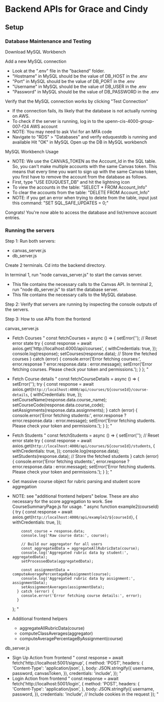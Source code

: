 # Backend APIs for Grace and Cindy

## Setup

### Database Maintenance and Testing

Download MySQL Workbench

Add a new MySQL connection
* Look at the ".env" file in the "backend" folder.
* "Hostname" in MySQL should be the value of DB_HOST in the .env
* "Port" in MySQL should be the value of DB_PORT in the .env
* "Username" in MySQL should be the value of DB_USER in the .env
* "Password" in MySQL should be the value of DB_PASSWORD in the .env

Verify that the MySQL connection works by clicking "Test Connection"
* If the connection fails, its likely that the database is not actually running on AWS.
* To check if the server is running, log in to the upenn-cis-4000-group-007-f24 AWS account
* NOTE: You may need to ask Vivi for an MFA code
* Navigate to "RDS" > "Databases" and verify eduquestdb is running and available
Hit "OK" in MySQL
Open up the DB in MySQL workbench

MySQL Workbench Usage
* NOTE: We use the CANVAS_TOKEN as the Account_Id in the SQL table. So, you can't make multiple accounts with the same Canvas token. This means that every time you want to sign up with the same Canvas token, you first have to remove the account from the database as follows.
* First, type "USE EDUQUEST_DB" and hit the lightning icon
* To view the accounts in the table:
"SELECT *
FROM Account_Info"
* To clear the accounts from the table:
"DELETE FROM Account_Info"
* NOTE: if you get an error when trying to delete from the table, input just this command:
"SET SQL_SAFE_UPDATES = 0;"

Congrats! You're now able to access the database and list/remove account entries.

### Running the servers

Step 1: Run both servers:
* canvas_server.js
* db_server.js

Create 2 terminals. Cd into the backend directory.

In terminal 1, run "node canvas_server.js" to start the canvas server.
* This file contains the necessary calls to the Canvas API.
In terminal 2, run "node db_server.js" to start the database server.
* This file contains the necessary calls to the MySQL database.

Step 2: Verify that servers are running by inspecting the console outputs of the servers.

Step 3: How to use APIs from the frontend

canvas_server.js
* Fetch Courses
"
const fetchCourses = async () => {
        setError(''); // Reset error state
        try {
            const response = await axios.get('http://localhost:4000/api/courses', {
                withCredentials: true,
            });
            console.log(response);
            setCourses(response.data); // Store the fetched courses
        } catch (error) {
            console.error('Error fetching courses:', error.response ? error.response.data : error.message);
            setError('Error fetching courses. Please check your token and permissions.');
        }
    };
"
* Fetch Course details
"
const fetchCourseDetails = async () => {
        setError('');
        try {
            const response = await axios.get(`http://localhost:4000/api/courses/${courseId}/course-details`, {
                withCredentials: true,
            });
            setCourseName(response.data.course_name);
            setCourseCode(response.data.course_code);
            setAssignments(response.data.assignments);
        } catch (error) {
            console.error('Error fetching students:', error.response ? error.response.data : error.message);
            setError('Error fetching students. Please check your token and permissions.');
        }
    };
"
* Fetch Students
"
const fetchStudents = async () => {
        setError('');  // Reset error state
        try {
            const response = await axios.get(`http://localhost:4000/api/courses/${courseId}/students`, {
                withCredentials: true,
            });
            console.log(response.data);
            setStudents(response.data); // Store the fetched students
        } catch (error) {
            console.error('Error fetching students:', error.response ? error.response.data : error.message);
            setError('Error fetching students. Please check your token and permissions.');
        }
    };
"

* Get massive course object for rubric parsing and student score aggregation
* NOTE: see "additional frontend helpers" below. These are also necessary for the score aggregation to work. See CourseSummaryPage.js for usage.
"
async function example2(courseId) {
        try {
          const response = await axios.get(`http://localhost:4000/api/example2/${courseId}`, {
            withCredentials: true,
          });
      
          const course = response.data;
          console.log('Raw course data:', course);

          // Build our aggregator for all users
          const aggregatedData = aggregateAllRubricData(course);
          console.log('Aggregated rubric data by student:', aggregatedData);
          setProcessedData(aggregatedData);

          const assignmentData = computeAveragePercentageByAssignment(course);
          console.log('Aggregated rubric data by assignment:', assignmentData);
          setAssignmentAverages(assignmentData);
        } catch (error) {
          console.error('Error fetching course details:', error);
        }
    };
"

* Additional frontend helpers
    * aggregateAllRubricData(course)
    * computeClassAverages(aggregator)
    * computeAveragePercentageByAssignment(course)

db_server.js
* Sign Up Action from frontend
"
const response = await fetch('http://localhost:5001/signup', {
                method: 'POST',
                headers: {
                    'Content-Type': 'application/json',
                },
                body: JSON.stringify({
                    username,
                    password,
                    canvasToken,
                }),
                credentials: 'include',
            });
"
* Login Action from frontend
"
const response = await fetch('http://localhost:5001/login', {
          method: 'POST',
          headers: {
              'Content-Type': 'application/json',
          },
          body: JSON.stringify({
              username,
              password,
          }),
          credentials: 'include',  // Include cookies in the request
      });
"

